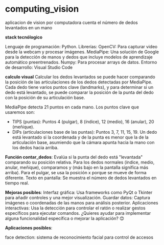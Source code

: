 # computing_vision
aplicacion de vision por computadora
cuenta el número de dedos levantados en un mano

**stack tecnólogico**

Lenguaje de programación: Python.
Librerías:
OpenCV: Para capturar video desde la webcam y procesar imágenes.
MediaPipe: Una solución de Google para la detección de manos y dedos que incluye modelos de aprendizaje automático preentrenados.
Numpy: Para procesar arrays de datos.
Entorno de desarrollo: Visual Studio Code

**calculo visual**
Calcular los dedos levantados se puede hacer comparando la posición de las articulaciones de los dedos detectadas por MediaPipe. Cada dedo tiene varios puntos clave (landmarks), y para determinar si un dedo está levantado, se puede comparar la posición de la punta del dedo con la posición de su articulación base.

MediaPipe detecta 21 puntos en cada mano.
Los puntos clave que usaremos son:
- TIPS (puntas): Puntos 4 (pulgar), 8 (índice), 12 (medio), 16 (anular), 20 (meñique).
- DIPs (articulaciones base de las puntas): Puntos 3, 7, 11, 15, 19.
Un dedo está levantado si la coordenada y de la punta es menor que la de la articulación base, asumiendo que la cámara apunta hacia la mano con los dedos hacia arriba.

**Función contar_dedos**: Evalúa si la punta del dedo está "levantada" comparando su posición relativa.
Para los dedos normales (índice, medio, anular, meñique), comparamos y (más bajo en la pantalla significa más arriba).
Para el pulgar, se usa la posición x porque se mueve de forma diferente.
Texto en pantalla: Se muestra el número de dedos levantados en tiempo real.


**Mejoras posibles**:
Interfaz gráfica: Usa frameworks como PyQt o Tkinter para añadir controles y una mejor visualización.
Guardar datos: Captura imágenes o coordenadas de las manos para análisis posterior.
Aplicaciones interactivas: Usa la detección para controlar el ratón o realizar gestos específicos para ejecutar comandos.
¿Quieres ayudar para implementar alguna funcionalidad específica o mejorar la aplicación? 😊


**Aplicaciones posibles**:

face detection: sistema de reconocimiento facial para control de accesos
